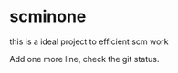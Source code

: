 scminone
========

this is a ideal project to efficient scm work

Add one more line, check the git status.
